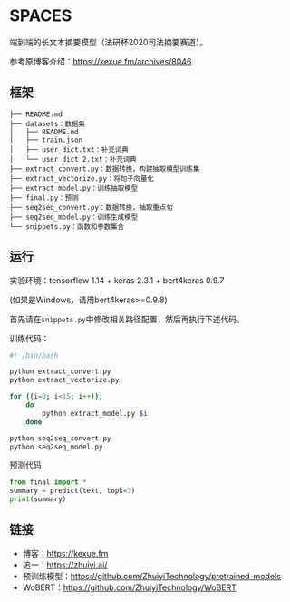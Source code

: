 # SPACES
端到端的长文本摘要模型（法研杯2020司法摘要赛道）。

参考原博客介绍：https://kexue.fm/archives/8046

## 框架

```
├── README.md
├── datasets：数据集
│   ├── README.md
│   ├── train.json
│   ├── user_dict.txt：补充词典
│   └── user_dict_2.txt：补充词典
├── extract_convert.py：数据转换，构建抽取模型训练集
├── extract_vectorize.py：将句子向量化
├── extract_model.py：训练抽取模型
├── final.py：预测
├── seq2seq_convert.py：数据转换，抽取重点句
├── seq2seq_model.py：训练生成模型
└── snippets.py：函数和参数集合
```



## 运行

实验环境：tensorflow 1.14 + keras 2.3.1 + bert4keras 0.9.7

(如果是Windows，请用bert4keras>=0.9.8)

首先请在`snippets.py`中修改相关路径配置，然后再执行下述代码。

训练代码：
```bash
#! /bin/bash

python extract_convert.py
python extract_vectorize.py

for ((i=0; i<15; i++));
    do
        python extract_model.py $i
    done

python seq2seq_convert.py
python seq2seq_model.py
```

预测代码
```python
from final import *
summary = predict(text, topk=3)
print(summary)
```

## 链接

- 博客：https://kexue.fm
- 追一：https://zhuiyi.ai/
- 预训练模型：https://github.com/ZhuiyiTechnology/pretrained-models
- WoBERT：https://github.com/ZhuiyiTechnology/WoBERT
